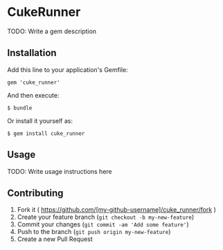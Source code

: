 # CukeRunner

TODO: Write a gem description

## Installation

Add this line to your application's Gemfile:

    gem 'cuke_runner'

And then execute:

    $ bundle

Or install it yourself as:

    $ gem install cuke_runner

## Usage

TODO: Write usage instructions here

## Contributing

1. Fork it ( https://github.com/[my-github-username]/cuke_runner/fork )
2. Create your feature branch (`git checkout -b my-new-feature`)
3. Commit your changes (`git commit -am 'Add some feature'`)
4. Push to the branch (`git push origin my-new-feature`)
5. Create a new Pull Request
